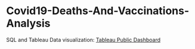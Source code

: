 # Covid19-Deaths-And-Vaccinations-Analysis
SQL and Tableau
Data visualization: [Tableau Public Dashboard](https://public.tableau.com/views/Covid19_Analysis_Dashboard_16904832536400/Dashboard1?:language=en-US&:display_count=n&:origin=viz_share_link)
